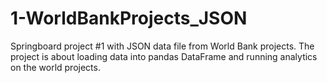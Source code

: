 # 1-WorldBankProjects_JSON
Springboard project #1 with JSON data file from World Bank projects. The project is about loading data into pandas DataFrame and running analytics on the world projects.
